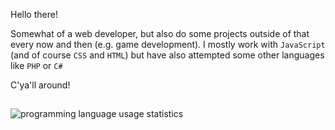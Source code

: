 Hello there!

Somewhat of a web developer, but also do some projects outside of that every now and then (e.g. game development). I mostly work with `JavaScript` (and of course `CSS` and `HTML`) but have also attempted some other languages like `PHP` or `C#`

C'ya'll around!
##

<picture>
  <source
    srcset="https://github-readme-stats.vercel.app/api/top-langs/?username=the-an0nym&theme=dark&hide_border=false&include_all_commits=true&count_private=true&layout=compact"
    media="(prefers-color-scheme: dark)"
  />
  <source
    srcset="https://github-readme-stats.vercel.app/api/top-langs/?username=the-an0nym&hide_border=false&include_all_commits=true&count_private=true&layout=compact"
    media="(prefers-color-scheme: light), (prefers-color-scheme: no-preference)"
  />
  <img alt="programming language usage statistics" src="https://github-readme-stats.vercel.app/api/top-langs/?username=the-an0nym&hide_border=false&include_all_commits=true&count_private=true&layout=compact" />
</picture>
